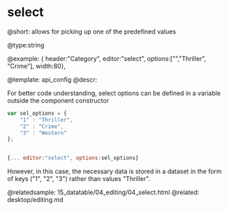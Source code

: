 select
=============


@short: allows for picking up one of the predefined values
	

@type:string

@example:
{ header:"Category", editor:"select", options:["","Thriller", "Crime"],  width:80},

@template:	api_config
@descr:

For better code understanding, select options can be defined in a variable outside the component constructor

~~~js
var sel_options = {
    "1" : "Thriller",
    "2" : "Crime",
    "3" : "Western"
};


{... editor:"select", options:sel_options}
~~~

However, in this case, the necessary data is stored in a dataset in the form of keys ("1", "2", "3") rather than values "Thriller". 

@relatedsample:
	15_datatable/04_editing/04_select.html
@related:
	desktop/editing.md

